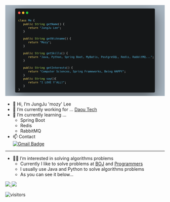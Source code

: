 ![Self-Introduction](./static/img/carbon.png)
- 👋 Hi, I’m JungJu 'mozy' Lee
- 🔭 I’m currently working for ... [Daou Tech](https://daou.co.kr/)
- 🌱 I’m currently learning ...
    - Spring Boot
    - Redis
    - RabbitMQ
- 📫 Contact  
[![Gmail Badge](https://img.shields.io/badge/whyalwaysmeyy@gmail.com-c14438?style=flat&logo=Gmail&logoColor=white&link=mailto:whyalwaysmeyy@gmail.com)](mailto:whyalwaysmeyy@gmail.com) 

    
<!---
mozylee/mozylee is a ✨ special ✨ repository because its `README.md` (this file) appears on your GitHub profile.
You can click the Preview link to take a look at your changes.
--->
--- 
- 👨‍💻 I’m interested in solving algorithms problems
    - Currently I like to solve problems at [BOJ](https://www.acmicpc.net/) and [Programmers](https://programmers.co.kr/)
    - I usually use Java and Python to solve algorithms problems
    - As you can see it below...
<p>
    <a href="https://solved.ac/whyy">
        <img src="http://mazassumnida.wtf/api/v2/generate_badge?boj=whyy">
    </a>
    <a>
        <img src="https://github-readme-stats.vercel.app/api/top-langs/?username=mozylee&langs_count=4&layout=compact">
    </a>
</p>

![visitors](https://visitor-badge.glitch.me/badge?page_id=mozylee.mozylee)
